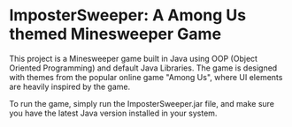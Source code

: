 # ImposterSweeper: A Among Us themed Minesweeper Game

This project is a Minesweeper game built in Java using OOP (Object Oriented Programming) and default Java Libraries. The game is designed with themes from the popular online game "Among Us", where UI elements are heavily inspired by the game.


To run the game, simply run the ImposterSweeper.jar file, and make sure you have the latest Java version installed in your system.
